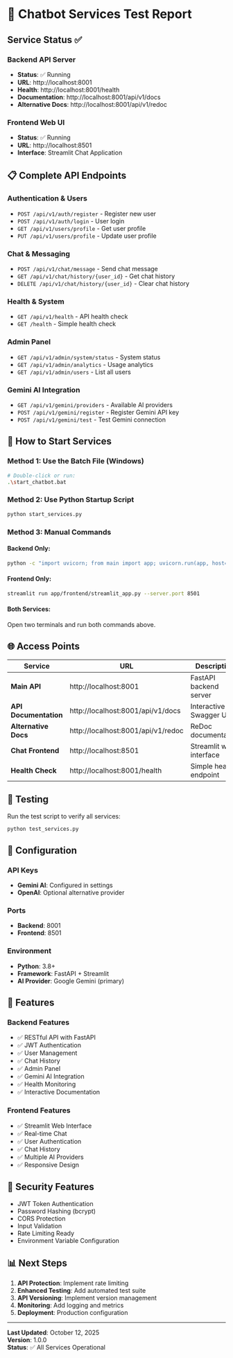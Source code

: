 # 🤖 Chatbot Services Test Report

## Service Status ✅

### Backend API Server
- **Status**: ✅ Running
- **URL**: http://localhost:8001
- **Health**: http://localhost:8001/health
- **Documentation**: http://localhost:8001/api/v1/docs
- **Alternative Docs**: http://localhost:8001/api/v1/redoc

### Frontend Web UI
- **Status**: ✅ Running
- **URL**: http://localhost:8501
- **Interface**: Streamlit Chat Application

## 📋 Complete API Endpoints

### Authentication & Users
- `POST /api/v1/auth/register` - Register new user
- `POST /api/v1/auth/login` - User login
- `GET /api/v1/users/profile` - Get user profile
- `PUT /api/v1/users/profile` - Update user profile

### Chat & Messaging
- `POST /api/v1/chat/message` - Send chat message
- `GET /api/v1/chat/history/{user_id}` - Get chat history
- `DELETE /api/v1/chat/history/{user_id}` - Clear chat history

### Health & System
- `GET /api/v1/health` - API health check
- `GET /health` - Simple health check

### Admin Panel
- `GET /api/v1/admin/system/status` - System status
- `GET /api/v1/admin/analytics` - Usage analytics
- `GET /api/v1/admin/users` - List all users

### Gemini AI Integration
- `GET /api/v1/gemini/providers` - Available AI providers
- `POST /api/v1/gemini/register` - Register Gemini API key
- `POST /api/v1/gemini/test` - Test Gemini connection

## 🚀 How to Start Services

### Method 1: Use the Batch File (Windows)
```bash
# Double-click or run:
.\start_chatbot.bat
```

### Method 2: Use Python Startup Script
```bash
python start_services.py
```

### Method 3: Manual Commands

#### Backend Only:
```bash
python -c "import uvicorn; from main import app; uvicorn.run(app, host='localhost', port=8001)"
```

#### Frontend Only:
```bash
streamlit run app/frontend/streamlit_app.py --server.port 8501
```

#### Both Services:
Open two terminals and run both commands above.

## 🌐 Access Points

| Service | URL | Description |
|---------|-----|-------------|
| **Main API** | http://localhost:8001 | FastAPI backend server |
| **API Documentation** | http://localhost:8001/api/v1/docs | Interactive Swagger UI |
| **Alternative Docs** | http://localhost:8001/api/v1/redoc | ReDoc documentation |
| **Chat Frontend** | http://localhost:8501 | Streamlit web interface |
| **Health Check** | http://localhost:8001/health | Simple health endpoint |

## 🧪 Testing

Run the test script to verify all services:
```bash
python test_services.py
```

## 🔧 Configuration

### API Keys
- **Gemini AI**: Configured in settings
- **OpenAI**: Optional alternative provider

### Ports
- **Backend**: 8001
- **Frontend**: 8501

### Environment
- **Python**: 3.8+
- **Framework**: FastAPI + Streamlit
- **AI Provider**: Google Gemini (primary)

## 🎯 Features

### Backend Features
- ✅ RESTful API with FastAPI
- ✅ JWT Authentication
- ✅ User Management
- ✅ Chat History
- ✅ Admin Panel
- ✅ Gemini AI Integration
- ✅ Health Monitoring
- ✅ Interactive Documentation

### Frontend Features
- ✅ Streamlit Web Interface
- ✅ Real-time Chat
- ✅ User Authentication
- ✅ Chat History
- ✅ Multiple AI Providers
- ✅ Responsive Design

## 🔐 Security Features

- JWT Token Authentication
- Password Hashing (bcrypt)
- CORS Protection
- Input Validation
- Rate Limiting Ready
- Environment Variable Configuration

## 📊 Next Steps

1. **API Protection**: Implement rate limiting
2. **Enhanced Testing**: Add automated test suite
3. **API Versioning**: Implement version management
4. **Monitoring**: Add logging and metrics
5. **Deployment**: Production configuration

---

**Last Updated**: October 12, 2025  
**Version**: 1.0.0  
**Status**: ✅ All Services Operational